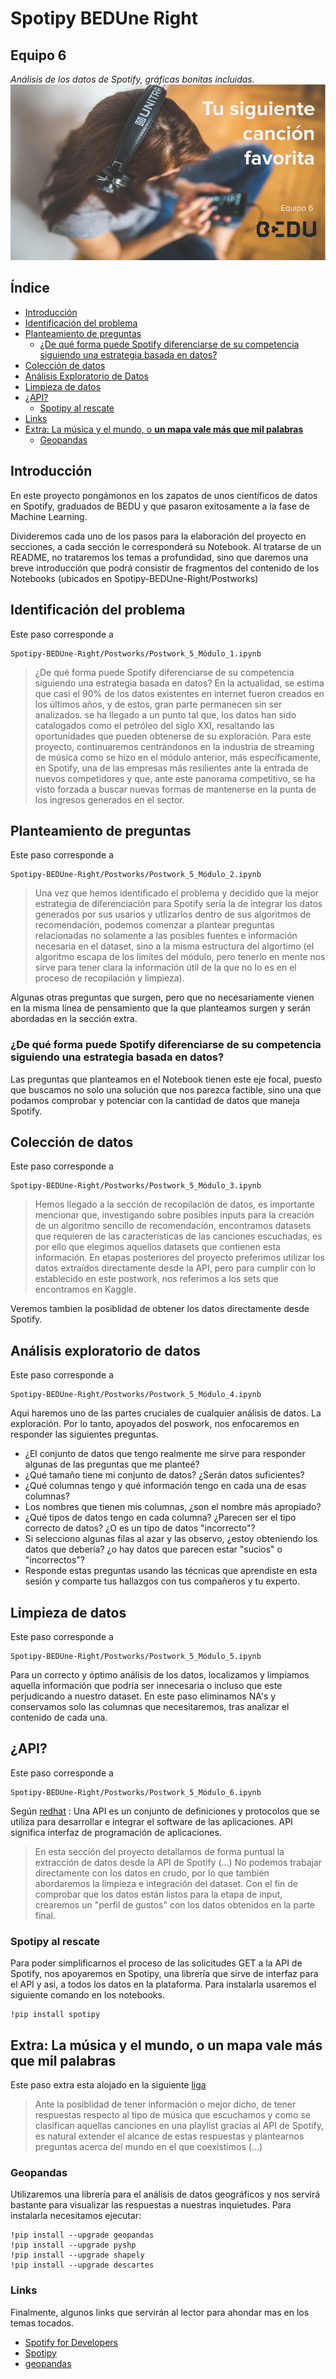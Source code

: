 # Spotipy BEDUne Right
## Equipo 6
*Análisis de los datos de Spotify, gráficas bonitas incluidas.* 
<img src = 'BeduEquipo6.png'>
## Índice
- [Introducción](#introduccion)
- [Identificación del problema](#identificacion)
- [Planteamiento de preguntas](#preguntas)
  * [¿De qué forma puede Spotify diferenciarse de su competencia siguiendo una estrategia basada en datos? ](#pregunta1)
- [Colección de datos](#coleccion)
- [Análisis Exploratorio de Datos](#exploratorio)
- [Limpieza de datos](#limpieza)  
- [¿API?](#api)
   * [Spotipy al rescate](#spotipy)
- [Links](#links)
- [Extra: La música y el mundo, o **un mapa vale más que mil palabras**](#geografia)
  * [Geopandas](#geopandas)
<a name="introduccion"></a>
## Introducción
En este proyecto pongámonos en los zapatos de unos científicos de datos en Spotify, graduados de BEDU y que pasaron exitosamente a la fase de Machine Learning.

Divideremos cada uno de los pasos para la elaboración del proyecto en secciones, a cada sección le corresponderá su Notebook.
Al tratarse de un README, no trataremos los temas a profundidad, sino que daremos una breve introducción que podrá consistir de fragmentos del contenido de los Notebooks (ubicados en Spotipy-BEDUne-Right/Postworks)

<a name="identificacion"></a>
## Identificación del problema

Este paso corresponde a
```
Spotipy-BEDUne-Right/Postworks/Postwork_5_Módulo_1.ipynb 
```
> ¿De qué forma puede Spotify diferenciarse de su competencia siguiendo una estrategia basada en datos? En la actualidad, se estima que casi el 90% de los datos existentes en internet fueron creados en los últimos años, y de estos, gran parte permanecen sin ser analizados. se ha llegado a un punto tal que, los datos han sido catalogados como el petróleo del siglo XXI, resaltando las oportunidades que pueden obtenerse de su exploración. Para este proyecto, continuaremos centrándonos en la industria de streaming de música como se hizo en el módulo anterior, más específicamente, en Spotify, una de las empresas más resilientes ante la entrada de nuevos competidores y que, ante este panorama competitivo, se ha visto forzada a buscar nuevas formas de mantenerse en la punta de los ingresos generados en el sector.


<a name="preguntas"></a>
## Planteamiento de preguntas
Este paso corresponde a
```
Spotipy-BEDUne-Right/Postworks/Postwork_5_Módulo_2.ipynb 
```
> Una vez que hemos identificado el problema y decidido que la mejor estrategia de diferenciación para Spotify sería la de integrar los datos generados por sus usarios y utlizarlos dentro de sus algoritmos de recomendación, podemos comenzar a plantear preguntas relacionadas no solamente a las posibles fuentes e información necesaria en el dataset, sino a la misma estructura del algortimo (el algoritmo escapa de los límites del módulo, pero tenerlo en mente nos sirve para tener clara la información útil de la que no lo es en el proceso de recopilación y limpieza).

Algunas otras preguntas que surgen, pero que no necesariamente vienen en la misma línea de pensamiento que la que planteamos surgen y serán abordadas en la sección extra.


<a name="pregunta1"></a>
### ¿De qué forma puede Spotify diferenciarse de su competencia siguiendo una estrategia basada en datos? 

Las preguntas que planteamos en el Notebook tienen este eje focal, puesto que buscamos no solo una solución que nos parezca factible, sino una que podamos comprobar y potenciar con la cantidad de datos que maneja Spotify.



<a name="coleccion"></a>
## Colección de datos

Este paso corresponde a
```
Spotipy-BEDUne-Right/Postworks/Postwork_5_Módulo_3.ipynb 
```
> Hemos llegado a la sección de recopilación de datos, es importante mencionar que, investigando sobre posibles inputs para la creación de un algoritmo sencillo de recomendación, encontramos datasets que requieren de las características de las canciones escuchadas, es por ello que elegimos aquellos datasets que contienen esta información. En etapas posteriores del proyecto preferimos utilizar los datos extraídos directamente desde la API, pero para cumplir con lo establecido en este postwork, nos referimos a los sets que encontramos en Kaggle.

Veremos tambien la posiblidad de obtener los datos directamente desde Spotify.

<a name="exploratorio"></a>
## Análisis exploratorio de datos
Este paso corresponde a
```
Spotipy-BEDUne-Right/Postworks/Postwork_5_Módulo_4.ipynb 
```
Aqui haremos uno de las partes cruciales de cualquier análisis de datos. La exploración. Por lo tanto, apoyados del poswork, nos enfocaremos en responder las siguientes preguntas.

- ¿El conjunto de datos que tengo realmente me sirve para responder algunas de las preguntas que me planteé?
- ¿Qué tamaño tiene mi conjunto de datos? ¿Serán datos suficientes?
- ¿Qué columnas tengo y qué información tengo en cada una de esas columnas?
- Los nombres que tienen mis columnas, ¿son el nombre más apropiado?
- ¿Qué tipos de datos tengo en cada columna? ¿Parecen ser el tipo correcto de datos? ¿O es un tipo de datos "incorrecto"?
- Si selecciono algunas filas al azar y las observo, ¿estoy obteniendo los datos que debería? ¿o hay datos que parecen estar "sucios" o "incorrectos"?
- Responde estas preguntas usando las técnicas que aprendiste en esta sesión y comparte tus hallazgos con tus compañeros y tu experto.



<a name="limpieza"></a>
## Limpieza de datos

Este paso corresponde a
```
Spotipy-BEDUne-Right/Postworks/Postwork_5_Módulo_5.ipynb 
```
Para un correcto y óptimo análisis de los datos, localizamos y limpiamos aquella información que podría ser innecesaria o incluso que este perjudicando a nuestro dataset. En este paso eliminamos NA's y conservamos solo las columnas que necesitaremos, tras analizar el contenido de cada una.


<a name="api"></a>
## ¿API?

Este paso corresponde a
```
Spotipy-BEDUne-Right/Postworks/Postwork_5_Módulo_6.ipynb 
```
Según [redhat](https://www.redhat.com/es/topics/api/what-are-application-programming-interfaces) : Una API es un conjunto de definiciones y protocolos que se utiliza para desarrollar e integrar el software de las aplicaciones. API significa interfaz de programación de aplicaciones.

> En esta sección del proyecto detallamos de forma puntual la extracción de datos desde la API de Spotify (...) No podemos trabajar directamente con los datos en crudo, por lo que también abordaremos la limpieza e integración del dataset. Con el fin de comprobar que los datos están listos para la etapa de input, crearemos un "perfil de gustos" con los datos obtenidos en la parte final.

<a name="spotipy"></a>
### Spotipy al rescate
Para poder simplificarnos el proceso de las solicitudes GET a la API de Spotify, nos apoyaremos en Spotipy, una librería que sirve de interfaz para el API y asi, a todos los datos en la plataforma. Para instalarla usaremos el siguiente comando en los notebooks.
```
!pip install spotipy
```

<a name="geografia"></a>
## Extra: La música y el mundo, o **un mapa vale más que mil palabras**
Este paso extra esta alojado en la siguiente [liga](https://colab.research.google.com/drive/1YMSnIwXacq0136SFCc_3Wt1jWYubMSqu#scrollTo=2o3a8scm7keb)

> Ante la posiblidad de tener información o mejor dicho, de tener respuestas respecto al tipo de música que escuchamos y como se clasifican aquellas canciones en una playlist gracias al API de Spotify, es natural extender el alcance de estas respuestas y plantearnos preguntas acerca del mundo en el que coexistimos (...)


<a name="geopandas"></a>
### Geopandas

Utilizaremos una librería para el análisis de datos geográficos y nos servirá bastante para visualizar las respuestas a nuestras inquietudes. Para instalarla necesitamos ejecutar:
```
!pip install --upgrade geopandas
!pip install --upgrade pyshp
!pip install --upgrade shapely
!pip install --upgrade descartes
```


<a name="links"></a>

### Links
Finalmente, algunos links que servirán al lector para ahondar mas en los temas tocados.
- [Spotify for Developers](https://developer.spotify.com/documentation/web-api/)
- [Spotipy](https://spotipy.readthedocs.io/en/2.17.1/)
- [geopandas](https://geopandas.org/)


